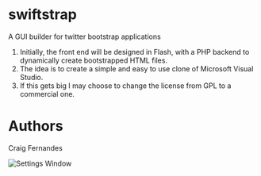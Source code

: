 swiftstrap
==========

A GUI builder for twitter bootstrap applications

1. Initially, the front end will be designed in Flash, with a PHP backend to dynamically create bootstrapped HTML files.
2. The idea is to create a simple and easy to use clone of Microsoft Visual Studio.
3. If this gets big I may choose to change the license from GPL to a commercial one.

Authors
=======
Craig Fernandes


![Settings Window](https://raw.github.com/craigfernandes/swiftstrap/tree/master/screenshots/menu.PNG)
